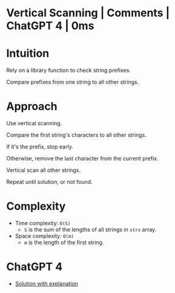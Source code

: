 # Vertical Scanning | Comments | ChatGPT 4 | 0ms

# Intuition

Rely on a library function to check string prefixes.

Compare prefixes from one string to all other strings.

# Approach

Use vertical scanning.

Compare the first string's characters to all other strings.

If it's the prefix, stop early.

Otherwise, remove the last character from the current prefix.

Vertical scan all other strings.

Repeat until solution, or not found.

# Complexity

- Time complexity: `O(S)`
    - `S` is the sum of the lengths of all strings in `strs` array.
- Space complexity: `O(m)`
    - `m` is the length of the first string.

# ChatGPT 4

- [Solution with explanation](https://chat.openai.com/share/e7098e56-dbe5-4917-9355-43699e3d3be9)

